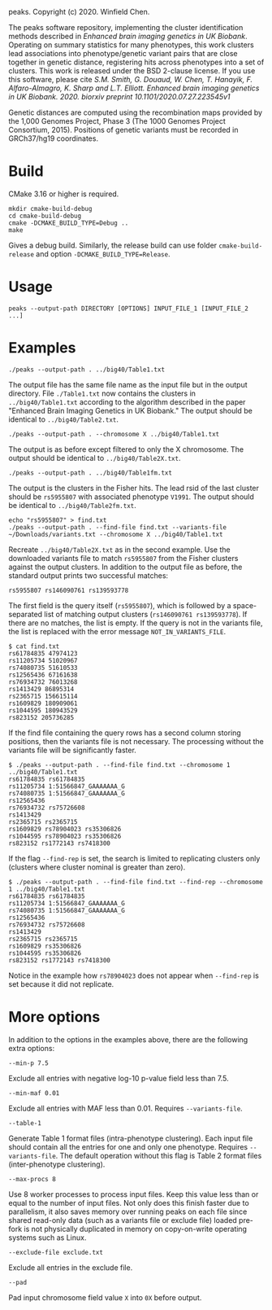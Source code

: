 peaks. Copyright (c) 2020. Winfield Chen.

The peaks software repository, implementing the cluster identification methods described in *Enhanced brain imaging genetics in UK Biobank*. Operating on summary statistics for many phenotypes, this work clusters lead associations into phenotype/genetic variant pairs that are close together in genetic distance, registering hits across phenotypes into a set of clusters. This work is released under the BSD 2-clause license. If you use this software, please cite *S.M. Smith, G. Douaud, W. Chen, T. Hanayik, F. Alfaro-Almagro, K. Sharp and L.T. Elliott. Enhanced brain imaging genetics in UK Biobank. 2020. biorxiv preprint 10.1101/2020.07.27.223545v1*

Genetic distances are computed using the recombination maps provided by the 1,000 Genomes Project, Phase 3 (The 1000 Genomes Project Consortium, 2015). Positions of genetic variants must be recorded in GRCh37/hg19 coordinates.

# Build

CMake 3.16 or higher is required.

```
mkdir cmake-build-debug
cd cmake-build-debug
cmake -DCMAKE_BUILD_TYPE=Debug ..
make
```
Gives a debug build. Similarly, the release build can use
folder `cmake-build-release` and option `-DCMAKE_BUILD_TYPE=Release`.

# Usage

```
peaks --output-path DIRECTORY [OPTIONS] INPUT_FILE_1 [INPUT_FILE_2 ...]
```

# Examples

```
./peaks --output-path . ../big40/Table1.txt
```
The output file has the same file name as the input file but in the output directory.
File `./Table1.txt` now contains the clusters in `../big40/Table1.txt` according to the
algorithm described in the paper "Enhanced Brain Imaging Genetics in UK Biobank."
The output should be identical to `../big40/Table2.txt`.

```
./peaks --output-path . --chromosome X ../big40/Table1.txt
```
The output is as before except filtered to only the X chromosome.
The output should be identical to `../big40/Table2X.txt`.

```
./peaks --output-path . ../big40/Table1fm.txt
```
The output is the clusters in the Fisher hits.
The lead rsid of the last cluster should be `rs5955807` with associated phenotype `V1991`.
The output should be identical to `../big40/Table2fm.txt`.

```
echo "rs5955807" > find.txt
./peaks --output-path . --find-file find.txt --variants-file ~/Downloads/variants.txt --chromosome X ../big40/Table1.txt
```
Recreate `../big40/Table2X.txt` as in the second example.
Use the downloaded variants file to match `rs5955807` from the Fisher clusters against the output clusters.
In addition to the output file as before, the standard output prints two successful matches:
```
rs5955807 rs146090761 rs139593778
```
The first field is the query itself (`rs5955807`), which is followed by a space-separated list of matching
output clusters (`rs146090761 rs139593778`). If there are no matches, the list is empty.
If the query is not in the variants file, the list is replaced with the error message `NOT_IN_VARIANTS_FILE`.
```
$ cat find.txt
rs61784835 47974123
rs11205734 51020967
rs74080735 51610533
rs12565436 67161638
rs76934732 76013268
rs1413429 86895314
rs2365715 156615114
rs1609829 180909061
rs1044595 180943529
rs823152 205736285
```
If the find file containing the query rows has a second column storing positions,
then the variants file is not necessary.
The processing without the variants file will be significantly faster.
```
$ ./peaks --output-path . --find-file find.txt --chromosome 1 ../big40/Table1.txt
rs61784835 rs61784835
rs11205734 1:51566847_GAAAAAAA_G
rs74080735 1:51566847_GAAAAAAA_G
rs12565436
rs76934732 rs75726608
rs1413429
rs2365715 rs2365715
rs1609829 rs78904023 rs35306826
rs1044595 rs78904023 rs35306826
rs823152 rs1772143 rs7418300
```
If the flag `--find-rep` is set, the search is limited to replicating clusters
only (clusters where cluster nominal is greater than zero).
```
$ ./peaks --output-path . --find-file find.txt --find-rep --chromosome 1 ../big40/Table1.txt
rs61784835 rs61784835
rs11205734 1:51566847_GAAAAAAA_G
rs74080735 1:51566847_GAAAAAAA_G
rs12565436
rs76934732 rs75726608
rs1413429
rs2365715 rs2365715
rs1609829 rs35306826
rs1044595 rs35306826
rs823152 rs1772143 rs7418300
```
Notice in the example how `rs78904023` does not appear when `--find-rep` is set because it did not replicate.

# More options

In addition to the options in the examples above, there are the following extra options:

```
--min-p 7.5
```
Exclude all entries with negative log-10 p-value field less than 7.5.

```
--min-maf 0.01
```
Exclude all entries with MAF less than 0.01. Requires `--variants-file`.

```
--table-1
```
Generate Table 1 format files (intra-phenotype clustering).
Each input file should contain all the entries for one and only one phenotype.
Requires `--variants-file`.
The default operation without this flag is Table 2 format files (inter-phenotype clustering).

```
--max-procs 8
```
Use 8 worker processes to process input files.
Keep this value less than or equal to the number of input files.
Not only does this finish faster due to parallelism, it also saves memory over running peaks
on each file since shared read-only data (such as a variants file or exclude file) loaded pre-fork
is not physically duplicated in memory on copy-on-write operating systems such as Linux.

```
--exclude-file exclude.txt
```
Exclude all entries in the exclude file.

```
--pad
```
Pad input chromosome field value `X` into `0X` before output.
